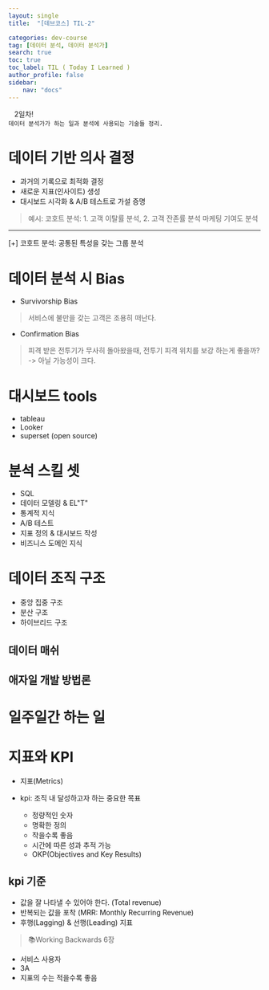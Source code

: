 ```yaml
---
layout: single
title:  "[데브코스] TIL-2"

categories: dev-course
tag: [데이터 분석, 데이터 분석가]
search: true
toc: true
toc_label: TIL ( Today I Learned )
author_profile: false
sidebar:
    nav: "docs"
---
```

&nbsp;&nbsp; 2일차!  
`데이터 분석가가 하는 일과 분석에 사용되는 기술들 정리.`

# 데이터 기반 의사 결정
- 과거의 기록으로 최적화 결정
- 새로운 지표(인사이트) 생성 
- 대시보드 시각화 & A/B 테스트로 가설 증명

>예시:
>코호트 분석: 1. 고객 이탈률 분석, 2. 고객 잔존률 분석
>마케팅 기여도 분석
---
[+] 코호트 분석: 공통된 특성을 갖는 그룹 분석

# 데이터 분석 시 Bias
- Survivorship Bias
> 서비스에 불만을 갖는 고객은 조용히 떠난다.
- Confirmation Bias
> 피격 받은 전투기가 무사히 돌아왔을때, 전투기 피격 위치를 보강 하는게 좋을까? -> 아닐 가능성이 크다.

# 대시보드 tools
- tableau
- Looker
- superset (open source)

# 분석 스킬 셋
- SQL
- 데이터 모델링 & EL"T"
- 통계적 지식
- A/B 테스트
- 지표 정의 & 대시보드 작성
- 비즈니스 도메인 지식

# 데이터 조직 구조
- 중앙 집중 구조
- 분산 구조
- 하이브리드 구조

## 데이터 매쉬

## 애자일 개발 방법론

# 일주일간 하는 일

# 지표와 KPI
- 지표(Metrics)

- kpi: 조직 내 달성하고자 하는 중요한 목표
    - 정량적인 숫자
    - 명확한 정의
    - 작을수록 좋음
    - 시간에 따른 성과 추적 가능
    - OKP(Objectives and Key Results)
## kpi 기준
- 값을 잘 나타낼 수 있어야 한다. (Total revenue)
- 반복되는 값을 포착 (MRR: Monthly Recurring Revenue)
- 후행(Lagging) & 선행(Leading) 지표
> 📚Working Backwards 6장
- 서비스 사용자
- 3A
- 지표의 수는 적을수록 좋음
